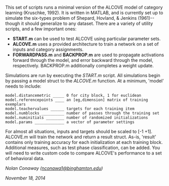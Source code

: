 This set of scripts runs a minimal version of the ALCOVE model of category learning (Kruschke, 1992). It is written in MATLAB, and is currently set up to simulate the six-types problem of Shepard, Hovland, & Jenkins (1961)--though it should generalize to any dataset. There are a variety of utility scripts, and a few important ones:

- **START.m** can be used to test ALCOVE using particular parameter sets.
- **ALCOVE.m** uses a provided architecture to train a network on a set of inputs and category assignments.
- **FORWARDPASS.m** and **BACKPROP.m** are used to propagate activations forward through the model, and error backward through the model, respectively. BACKPROP.m additionally completes a weight update.

Simulations are run by executing the *START.m* script. All simulations begin by passing a model struct to the *ALCOVE.m* function. At a minimum, 'model' needs to include:

```
model.distancemetric _____ 0 for city block, 1 for euclidean
model.referencepoints ____ an [eg,dimension] matrix of training exemplars
model.teachervalues ______ targets for each training item
model.numblocks __________ number of passes through the training set
model.numinitials ________ number of randomized initializations
model.params _____________ a vector of parameter settings
```

For almost all situations, inputs and targets should be scaled to [-1 +1]. ALCOVE.m will train the network and return a result struct. As-is, 'result' contains only training accuracy for each initialization at each training block. Additional measures, such as test phase classification, can be added. You will need to write custom code to compare ALCOVE's performance to a set of behavioral data.

*Nolan Conaway (nconawa1@binghamton.edu)* 

*November 18, 2014*